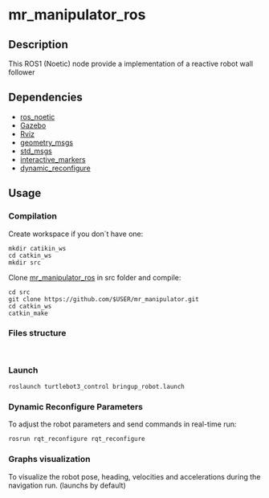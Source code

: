 # mr_manipulator_ros

## Description
This ROS1 (Noetic) node provide a implementation of a reactive robot wall follower

## Dependencies

- [ros_noetic](http://wiki.ros.org/noetic/)
- [Gazebo](http://wiki.ros.org/gazebo)
- [Rviz](http://wiki.ros.org/rviz)
- [geometry_msgs](http://wiki.ros.org/geometry_msgs)
- [std_msgs](http://wiki.ros.org/std_msgs)
- [interactive_markers](http://wiki.ros.org/rviz/Tutorials/Interactive%20Markers%3A%20Getting%20Started)
- [dynamic_reconfigure](http://wiki.ros.org/dynamic_reconfigure)


## Usage

### Compilation

Create workspace if you don´t have one:
````
mkdir catikin_ws
cd catkin_ws
mkdir src
````

Clone [mr_manipulator_ros](https://github.com/jakkkobo/mr_manipulator_ros.git) in src folder and compile:
````
cd src
git clone https://github.com/$USER/mr_manipulator.git
cd catkin_ws
catkin_make
````

### Files structure
````


````

### Launch

````
roslaunch turtlebot3_control bringup_robot.launch
````

### Dynamic Reconfigure Parameters

To adjust the robot parameters and send commands in real-time run:

````
rosrun rqt_reconfigure rqt_reconfigure

````

### Graphs visualization
To visualize the robot pose, heading, velocities and accelerations during the navigation run. (launchs by default)
